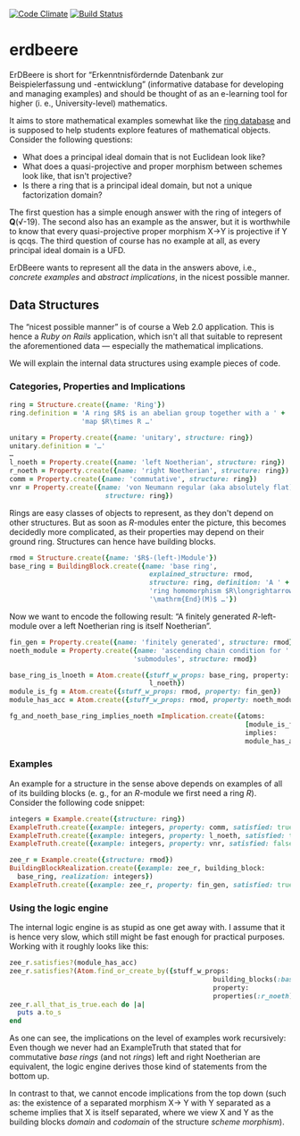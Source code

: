 [![Code Climate](https://codeclimate.com/github/oqpvc/erdbeere/badges/gpa.svg)](https://codeclimate.com/github/oqpvc/erdbeere)
[![Build Status](https://travis-ci.org/oqpvc/erdbeere.svg?branch=master)](https://travis-ci.org/oqpvc/erdbeere)

# erdbeere

ErDBeere is short for “Erkenntnisfördernde Datenbank zur
Beispielerfassung und -entwicklung” (informative database for
developing and managing examples) and should be thought of as an
e-learning tool for higher (i. e., University-level) mathematics.

It aims to store mathematical examples somewhat like the
[ring database](http://ringtheory.herokuapp.com) and is supposed to
help students explore features of mathematical objects. Consider the
following questions:

- What does a principal ideal domain that is not Euclidean look like?
- What does a quasi-projective and proper morphism between schemes
  look like, that isn't projective?
- Is there a ring that is a principal ideal domain, but not a unique
  factorization domain?
  
The first question has a simple enough answer with the ring of
integers of __Q__(√-19). The second also has an example as the answer,
but it is worthwhile to know that every quasi-projective proper
morphism X→Y is projective if Y is qcqs. The third question of course
has no example at all, as every principal ideal domain is a UFD.

ErDBeere wants to represent all the data in the answers above, i.e.,
*concrete examples* and *abstract implications*, in the nicest
possible manner.

## Data Structures

The “nicest possible manner” is of course a Web 2.0 application. This
is hence a *Ruby on Rails* application, which isn't all that suitable
to represent the aforementioned data — especially the mathematical
implications.

We will explain the internal data structures using example pieces of
code.

### Categories, Properties and Implications

```ruby
ring = Structure.create({name: 'Ring'})
ring.definition = 'A ring $R$ is an abelian group together with a ' +
                  'map $R\times R …'

unitary = Property.create({name: 'unitary', structure: ring})
unitary.definition = '…'
…
l_noeth = Property.create({name: 'left Noetherian', structure: ring})
r_noeth = Property.create({name: 'right Noetherian', structure: ring})
comm = Property.create({name: 'commutative', structure: ring})
vnr = Property.create({name: 'von Neumann regular (aka absolutely flat)',
                        structure: ring})

```

Rings are easy classes of objects to represent, as they don't depend
on other structures. But as soon as $R$-modules enter the picture,
this becomes decidedly more complicated, as their properties may
depend on their ground ring. Structures can hence have building
blocks.

```ruby
rmod = Structure.create({name: '$R$-(left-)Module'})
base_ring = BuildingBlock.create({name: 'base ring',
                                   explained_structure: rmod,
                                   structure: ring, definition: 'A ' +
                                   'ring homomorphism $R\longrightarrow ' +
                                   '\mathrm{End}(M)$ …'})
```

Now we want to encode the following result:
“A finitely generated $R$-left-module over a left Noetherian ring
is itself Noetherian”.

```ruby
fin_gen = Property.create({name: 'finitely generated', structure: rmod})
noeth_module = Property.create({name: 'ascending chain condition for ' +
                               'submodules', structure: rmod})

base_ring_is_lnoeth = Atom.create({stuff_w_props: base_ring, property:
                                   l_noeth})
module_is_fg = Atom.create({stuff_w_props: rmod, property: fin_gen})
module_has_acc = Atom.create({stuff_w_props: rmod, property: noeth_module})

fg_and_noeth_base_ring_implies_noeth =Implication.create({atoms:
                                                           [module_is_fg, base_ring_is_lnoeth],
                                                           implies:
                                                           module_has_acc})
```

### Examples

An example for a structure in the sense above depends on examples of
all of its building blocks (e. g., for an $R$-module we first need a
ring $R$). Consider the following code snippet:

```ruby
integers = Example.create({structure: ring})
ExampleTruth.create({example: integers, property: comm, satisfied: true})
ExampleTruth.create({example: integers, property: l_noeth, satisfied: true})
ExampleTruth.create({example: integers, property: vnr, satisfied: false})

zee_r = Example.create({structure: rmod})
BuildingBlockRealization.create({example: zee_r, building_block:
  base_ring, realization: integers})
ExampleTruth.create({example: zee_r, property: fin_gen, satisfied: true})
```

### Using the logic engine

The internal logic engine is as stupid as one get away with. I assume that it is
hence very slow, which still might be fast enough for practical purposes.
Working with it roughly looks like this:

```ruby
zee_r.satisfies?(module_has_acc)
zee_r.satisfies?(Atom.find_or_create_by({stuff_w_props:
                                                   building_blocks(:base_ring),
                                                   property:
                                                   properties(:r_noeth)}))
zee_r.all_that_is_true.each do |a|
  puts a.to_s
end
```

As one can see, the implications on the level of examples work recursively: Even
though we never had an ExampleTruth that stated that for commutative *base
rings* (and not *rings*) left and right Noetherian are equivalent, the logic
engine derives those kind of statements from the bottom up.

In contrast to that, we cannot encode implications from the top down (such as:
the existence of a separated morphism X→ Y with Y separated as a scheme implies
that X is itself separated, where we view X and Y as the building blocks
*domain* and *codomain* of the structure *scheme morphism*).

